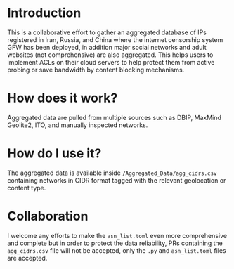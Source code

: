 # Introduction

This is a collaborative effort to gather an aggregated database of IPs registered in Iran, Russia, and China where the internet censorship system GFW has been deployed, in addition major social networks and adult websites (not comprehensive) are also aggregated. This helps users to implement ACLs on their cloud servers to help protect them from active probing or save bandwidth by content blocking mechanisms.

# How does it work?

Aggregated data are pulled from multiple sources such as DBIP, MaxMind Geolite2, ITO, and manually inspected networks.

# How do I use it?

The aggregated data is available inside `/Aggregated_Data/agg_cidrs.csv` containing networks in CIDR format tagged with the relevant geolocation or content type.

# Collaboration

I welcome any efforts to make the `asn_list.toml` even more comprehensive and complete but in order to protect the data reliability, PRs containing the `agg_cidrs.csv` file will not be accepted, only the `.py` and `asn_list.toml` files are accepted.
